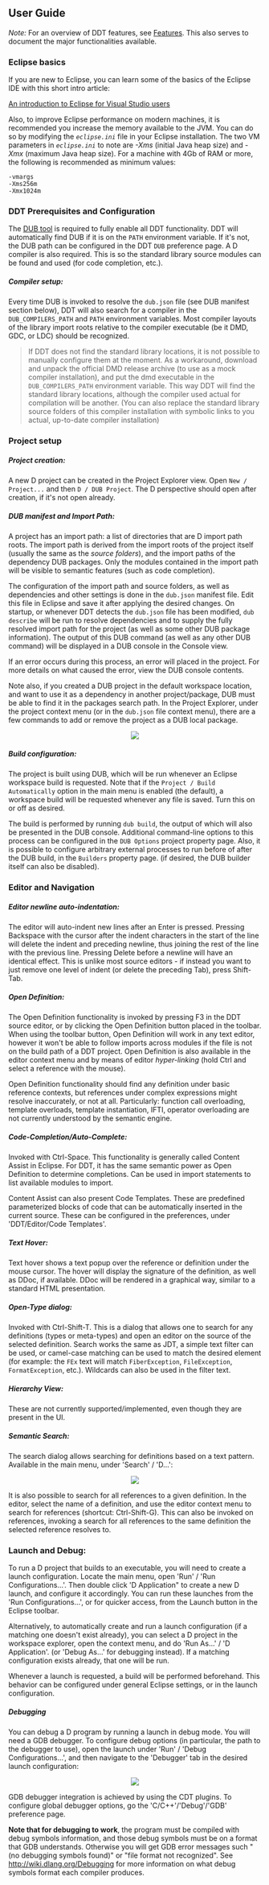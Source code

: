 ## User Guide

*Note:* For an overview of DDT features, see [Features](Features.md#ddt-features). This also serves to document 
the major functionalities available.

### Eclipse basics

If you are new to Eclipse, you can learn some of the basics of the Eclipse IDE with this short intro article: 

[An introduction to Eclipse for Visual Studio users
](http://www.ibm.com/developerworks/opensource/library/os-eclipse-visualstudio/)

Also, to improve Eclipse performance on modern machines, it is recommended you increase the memory available to 
the JVM. You can do so by modifying the _`eclipse.ini`_ file in your Eclipse installation. The two VM parameters 
in _`eclipse.ini`_ to note are _-Xms_ (initial Java heap size) and _-Xmx_ (maximum Java heap size). For a machine
with 4Gb of RAM or more, the following is recommended as minimum values:

```
-vmargs
-Xms256m
-Xmx1024m
```

### DDT Prerequisites and Configuration

The [DUB tool](http://code.dlang.org/about) is required to fully enable all DDT functionality. DDT will automatically find DUB if it is on the `PATH` environment variable. If it's not, the DUB path can be configured in the DDT `DUB` preference page. A D compiler is also required. This is so the standard library source modules can be found and used (for code completion, etc.).

##### Compiler setup:
Every time DUB is invoked to resolve the `dub.json` file (see DUB manifest section below), DDT will also search for a compiler in the `DUB_COMPILERS_PATH` and `PATH` environment variables. Most compiler layouts of the library import roots relative to the compiler executable (be it DMD, GDC, or LDC) should be recognized. 

> If DDT does not find the standard library locations, it is not possible to manually configure them at the moment. As a workaround, download and unpack the official DMD release archive (to use as a mock compiler installation), and put the dmd executable in the `DUB_COMPILERS_PATH` environment variable. This way DDT will find the standard library locations, although the compiler used actual for compilation will be another. (You can also replace the standard library source folders of this compiler installation with symbolic links to you actual, up-to-date compiler installation)

### Project setup

##### Project creation:
A new D project can be created in the Project Explorer view. Open `New / Project...` and then `D / DUB Project`. The D perspective should open after creation, if it's not open already.


##### DUB manifest and Import Path:
A project has an import path: a list of directories that are D import path roots. The import path is derived from the import roots of the project itself (usually the same as the _source folders_), and the import paths of the dependency DUB packages. Only the modules contained in the import path will be visible to semantic features (such as code completion).

The configuration of the import path and source folders, as well as dependencies and other settings is done in the `dub.json` manifest file. Edit this file in Eclipse and save it after applying the desired changes. On startup, or whenever DDT detects the `dub.json` file has been modified, `dub describe` will be run to resolve dependencies and to supply the fully resolved import path for the project (as well as some other DUB package information). The output of this DUB command (as well as any other DUB command) will be displayed in a DUB console in the Console view.

If an error occurs during this process, an error will placed in the project. For more details on what caused the error, view the DUB console contents.

Note also, if you created a DUB project in the default workspace location, and want to use it as a dependency in 
another project/package, DUB must be able to find it in the packages search path. In the Project Explorer, under 
the project context menu (or in the `dub.json` file context menu), there are a few commands to add or remove the project as a DUB local package.

<div align="center">
<a href="screenshots/UserGuide_DubCtxMenu.png?raw=true"><img src="screenshots/UserGuide_DubCtxMenu.png" /><a/> 
</div> 

##### Build configuration:

The project is built using DUB, which will be run whenever an Eclipse workspace build is requested. Note that if the `Project / Build Automatically` option in the main menu is enabled (the default), a workspace build will be requested whenever any file is saved. Turn this on or off as desired.

The build is performed by running `dub build`, the output of which will also be presented in the DUB console. Additional command-line options to this process can be configured in the `DUB Options` project property page. Also, it is possible to configure arbitrary external processes to run before of after the DUB build, in the `Builders` property page. (if desired, the DUB builder itself can also be disabled).

### Editor and Navigation

##### Editor newline auto-indentation:
The editor will auto-indent new lines after an Enter is pressed. Pressing Backspace with the cursor after the indent characters in the start of the line will delete the indent and preceding newline, thus joining the rest of the line with the previous line. Pressing Delete before a newline will have an identical effect.
This is unlike most source editors - if instead you want to just remove one level of indent (or delete the preceding Tab), press Shift-Tab. 

##### Open Definition:
The Open Definition functionality is invoked by pressing F3 in the DDT source editor, or by clicking the Open Definition button placed in the toolbar. When using the toolbar button, Open Definition will work in any text editor, however it won't be able to follow imports across modules if the file is not on the build path of a DDT project. Open Definition is also available in the editor context menu and by means of editor *hyper-linking* (hold Ctrl and select a reference with the mouse).

Open Definition functionality should find any definition under basic reference contexts, but references under complex expressions might resolve inaccurately, or not at all.
Particularly: function call overloading, template overloads, template instantiation, IFTI, operator overloading are not currently understood by the semantic engine.

##### Code-Completion/Auto-Complete:
Invoked with Ctrl-Space. This functionality is generally called Content Assist in Eclipse. For DDT, it has the same semantic power as Open Definition to determine completions. Can be used in import statements to list available modules to import.

Content Assist can also present Code Templates. These are predefined parameterized blocks of code that can be automatically inserted in the current source. These can be configured in the preferences, under 'DDT/Editor/Code Templates'.

##### Text Hover:
Text hover shows a text popup over the reference or definition under the mouse cursor. The hover will display the signature of the definition, as well as DDoc, if available. DDoc will be rendered in a graphical way, similar to a standard HTML presentation.

##### Open-Type dialog:
Invoked with Ctrl-Shift-T. This is a dialog that allows one to search for any definitions (types or meta-types) and open an editor on the source of the selected definition. Search works the same as JDT, a simple text filter can be used, or camel-case matching can be used to match the desired element (for example: the `FEx` text will match `FiberException`, `FileException`, `FormatException`, etc.). Wildcards can also be used in the filter text.
 
##### Hierarchy View:
These are not currently supported/implemented, even though they are present in the UI.

##### Semantic Search:
The search dialog allows searching for definitions based on a text pattern. Available in the main menu, under 'Search' / 'D...':

<div align="center">
<a href="screenshots/UserGuide_SearchDialog?raw=true"><img src="screenshots/UserGuide_SearchDialog.png" /><a/> 
</div>

It is also possible to search for all references to a given definition. In the editor, select the name of a definition, and use the editor context menu to search for references (shortcut: Ctrl-Shift-G). This can also be invoked on references, invoking a search for all references to the same definition the selected reference resolves to.


### Launch and Debug:
To run a D project that builds to an executable, you will need to create a launch configuration. Locate the main menu, open 'Run' / 'Run Configurations...'. Then double click 'D Application" to create a new D launch, and configure it accordingly. You can run these launches from the 'Run Configurations...', or for quicker access, from the Launch button in the Eclipse toolbar.

Alternatively, to automatically create and run a launch configuration (if a matching one doesn't exist already), you can select a D project in the workspace explorer, open the context menu, and do 'Run As...' / 'D Application'. (or 'Debug As...' for debugging instead). If a matching configuration exists already, that one will be run.

Whenever a launch is requested, a build will be performed beforehand. This behavior can be configured under general Eclipse settings, or in the launch configuration.

##### Debugging
You can debug a D program by running a launch in debug mode. You will need a GDB debugger. To configure debug options (in particular, the path to the debugger to use), open the launch under 'Run' / 'Debug Configurations...', and then navigate to the 'Debugger' tab in the desired launch configuration:

<div align="center">
<a href="screenshots/UserGuide_DebuggerLaunchConfiguration?raw=true"><img src="screenshots/UserGuide_DebuggerLaunchConfiguration.png" /><a/> 
</div>

GDB debugger integration is achieved by using the CDT plugins. To configure global debugger options, go the 'C/C++'/'Debug'/'GDB' preference page.

**Note that for debugging to work**, the program must be compiled with debug symbols information, and those debug symbols must be on a format that GDB understands. Otherwise you will get GDB error messages such "(no debugging symbols found)" or "file format not recognized". See http://wiki.dlang.org/Debugging for more information on what debug symbols format each compiler produces.
